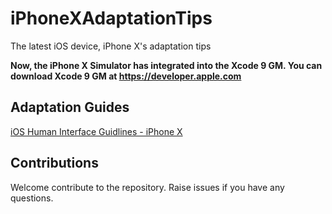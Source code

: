 # iPhoneXAdaptationTips
The latest iOS device, iPhone X's adaptation tips

**Now, the iPhone X Simulator has integrated into the Xcode 9 GM. You can download Xcode 9 GM at https://developer.apple.com**

## Adaptation Guides

[iOS Human Interface Guidlines - iPhone X](https://developer.apple.com/ios/human-interface-guidelines/overview/iphone-x/)

## Contributions

Welcome contribute to the repository. Raise issues if you have any questions.
